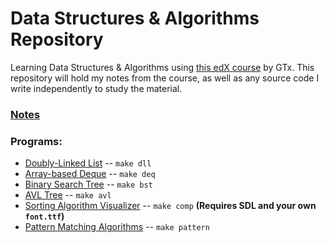 # Data Structures & Algorithms Repository

Learning Data Structures & Algorithms using [this edX course](https://www.edx.org/certificates/professional-certificate/gtx-data-structures-and-algorithms) by GTx. This repository will hold my notes from the course, as well as any source code I write independently to study the material.

### [Notes](./Notes/README.md)

### Programs:
* [Doubly-Linked List](./doubly_linked_list/README.md) -- `make dll`
* [Array-based Deque](./deque/README.md) -- `make deq`
* [Binary Search Tree](./binary_search_tree/README.md) -- `make bst`
* [AVL Tree](./avl_tree/README.md) -- `make avl`
* [Sorting Algorithm Visualizer](./sorting/README.md) -- `make comp` **(Requires SDL and your own `font.ttf`)**
* [Pattern Matching Algorithms](./pattern_matching/README.md) -- `make pattern`